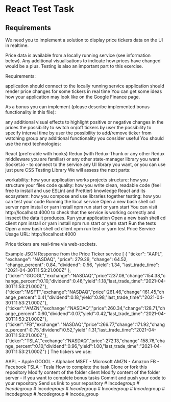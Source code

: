 
# React Test Task

## Requirements

We need you to implement a solution to display price tickers data on the UI in realtime.

Price data is available from a locally running service (see information below). Any additional visualisations to indicate how prices have changed would be a plus. Testing is also an important part to this exercise.

Requirements:

application should connect to the locally running service
application should render price changes for some tickers in real time
You can get some ideas how your application may look like on the Google Finance page.

As a bonus you can implement (please describe implemented bonus functionality in this file):

any additional visual effects to highlight positive or negative changes in the prices
the possibility to switch on/off tickers by user
the possibility to specify interval time by user
the possibility to add/remove ticker from watching group
any additional functionality you consider useful
You should use the next technologies:

React (preferable with hooks)
Redux (with Redux-Thunk or any other Redux middleware you are familiar) or any other state-manager library you want
Socket.io - to connect to the service
any UI library you want, or you can use just pure CSS
Testing Library
We will assess the next parts:

workability: how your application works
projects structure: how you structure your files
code quality: how you write clean, readable code (feel free to install and use ESLint and Prettier)
knowledge React and its ecosystem: how you compose and use libraries together
testing: how you can test your code
Running the local service
Open a new bash shell
cd server
npm install or yarn install
npm run start or yarn start
You can visit http://localhost:4000 to check that the service is working correctly and inspect the data it produces.
Run your application
Open a new bash shell
cd client
npm install or yarn install
npm run start or yarn start
Run the tests
Open a new bash shell
cd client
npm run test or yarn test
Price Service Usage
URL: http://localhost:4000

Price tickers are real-time via web-sockets.

Example JSON Response from the Price Ticker service
[
  {
    "ticker": "AAPL",
    "exchange": "NASDAQ",
    "price": 279.29,
    "change": 64.52,
    "change_percent": 0.84,
    "dividend": 0.56,
    "yield": 1.34,
    "last_trade_time": "2021-04-30T11:53:21.000Z"
  },
  {"ticker":"GOOGL","exchange":"NASDAQ","price":237.08,"change":154.38,"change_percent":0.10,"dividend":0.46,"yield":1.18,"last_trade_time":"2021-04-30T11:53:21.000Z"},
  {"ticker":"MSFT","exchange":"NASDAQ","price":261.46,"change":161.45,"change_percent":0.41,"dividend":0.18,"yield":0.98,"last_trade_time":"2021-04-30T11:53:21.000Z"},
  {"ticker":"AMZN","exchange":"NASDAQ","price":260.34,"change":128.71,"change_percent":0.60,"dividend":0.07,"yield":0.42,"last_trade_time":"2021-04-30T11:53:21.000Z"},
  {"ticker":"FB","exchange":"NASDAQ","price":266.77,"change":171.92,"change_percent":0.75,"dividend":0.52,"yield":1.31,"last_trade_time":"2021-04-30T11:53:21.000Z"},
  {"ticker":"TSLA","exchange":"NASDAQ","price":272.13,"change":158.76,"change_percent":0.10,"dividend":0.96,"yield":1.00,"last_trade_time":"2021-04-30T11:53:21.000Z"}
]
The tickers we use:

AAPL - Apple
GOOGL - Alphabet
MSFT - Microsoft
AMZN - Amazon
FB - Facebook
TSLA - Tesla
How to complete the task
Clone or fork this repository
Modify content of the folder client
Modify content of the folder server - if you want to complete bonus tasks
Commit and push your code to your repository
Send us link to your repository
#   I n c o d e _ g r o u p  
 #   I n c o d e _ g r o u p  
 #   I n c o d e _ g r o u p  
 #   I n c o d e _ g r o u p  
 #   I n c o d e _ g r o u p  
 #   I n c o d e _ g r o u p  
 #   I n c o d e _ g r o u p  
 #   I n c o d e _ g r o u p  
 #   I n c o d e _ g r o u p  
 